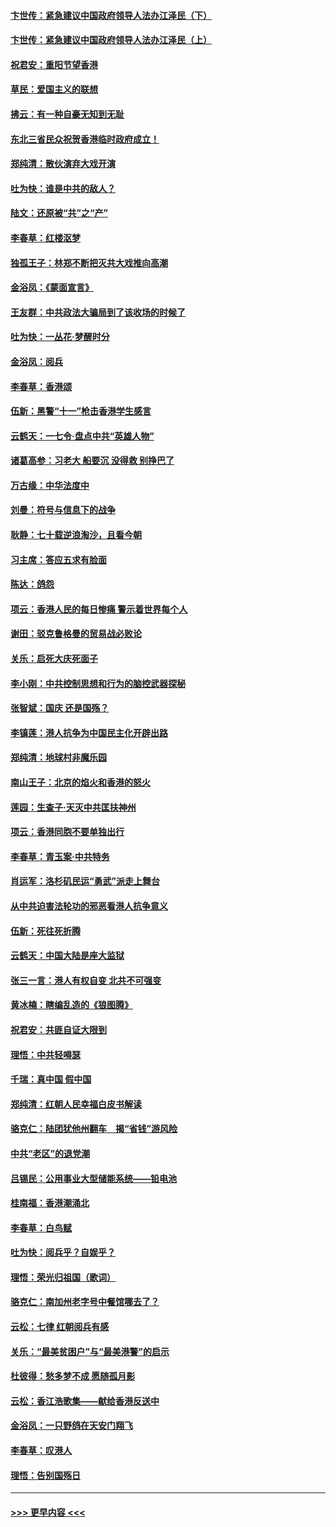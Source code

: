 #### [卞世传：紧急建议中国政府领导人法办江泽民（下）](../pages/nsc993/n11573390.md?t=10071833) 
#### [卞世传：紧急建议中国政府领导人法办江泽民（上）](../pages/nsc993/n11573208.md?t=10071833) 
#### [祝君安：重阳节望香港](../pages/nsc993/n11573190.md?t=10071833) 
#### [草民：爱国主义的联想](../pages/nsc993/n11572333.md?t=10071833) 
#### [拂云：有一种自豪无知到无耻](../pages/nsc993/n11572006.md?t=10071833) 
#### [东北三省民众祝贺香港临时政府成立！](../pages/nsc993/n11571215.md?t=10071833) 
#### [郑纯清：散伙演弃大戏开演](../pages/nsc993/n11570826.md?t=10071833) 
#### [吐为快：谁是中共的敌人？](../pages/nsc993/n11570817.md?t=10071833) 
#### [陆文：还原被“共”之“产”](../pages/nsc993/n11570798.md?t=10071833) 
#### [李春草：红楼沤梦](../pages/nsc993/n11569673.md?t=10071833) 
#### [独孤王子：林郑不断把灭共大戏推向高潮](../pages/nsc993/n11569381.md?t=10071833) 
#### [金浴凤：《蒙面宣言》](../pages/nsc993/n11569368.md?t=10071833) 
#### [王友群：中共政法大骗局到了该收场的时候了](../pages/nsc993/n11568940.md?t=10071833) 
#### [吐为快：一丛花‧梦醒时分](../pages/nsc993/n11567491.md?t=10071833) 
#### [金浴凤：阅兵](../pages/nsc993/n11567454.md?t=10071833) 
#### [李春草：香港颂](../pages/nsc993/n11567444.md?t=10071833) 
#### [伍新：黑警“十一”枪击香港学生感言](../pages/nsc993/n11567426.md?t=10071833) 
#### [云鹤天：一七令‧盘点中共“英雄人物”](../pages/nsc993/n11567091.md?t=10071833) 
#### [诸葛高参：习老大 船要沉 没得救 别挣巴了](../pages/nsc993/n11566976.md?t=10071833) 
#### [万古缘：中华法度中](../pages/nsc993/n11566726.md?t=10071833) 
#### [刘曼：符号与信息下的战争](../pages/nsc993/n11564655.md?t=10071833) 
#### [耿静：七十载逆浪淘沙，且看今朝](../pages/nsc993/n11564520.md?t=10071833) 
#### [习主席：答应五求有脸面](../pages/nsc993/n11563953.md?t=10071833) 
#### [陈达：鸽怨](../pages/nsc993/n11561879.md?t=10071833) 
#### [项云：香港人民的每日惨痛  警示着世界每个人](../pages/nsc993/n11559273.md?t=10071833) 
#### [谢田：驳克鲁格曼的贸易战必败论](../pages/nsc993/n11555840.md?t=10071833) 
#### [关乐：启死大庆死面子](../pages/nsc993/n11556823.md?t=10071833) 
#### [李小刚：中共控制思想和行为的脑控武器探秘](../pages/nsc993/n11556776.md?t=10071833) 
#### [张智斌：国庆  还是国殇？](../pages/nsc993/n11556617.md?t=10071833) 
#### [李镇莲：港人抗争为中国民主化开辟出路](../pages/nsc993/n11556570.md?t=10071833) 
#### [郑纯清：地球村非魔乐园](../pages/nsc993/n11555415.md?t=10071833) 
#### [南山王子：北京的焰火和香港的怒火](../pages/nsc993/n11555318.md?t=10071833) 
#### [莲园：生查子·天灭中共匡扶神州](../pages/nsc993/n11555302.md?t=10071833) 
#### [项云：香港同胞不要单独出行](../pages/nsc993/n11555276.md?t=10071833) 
#### [李春草：青玉案‧中共特务](../pages/nsc993/n11552356.md?t=10071833) 
#### [肖运军：洛杉矶民运“勇武”派走上舞台](../pages/nsc993/n11551595.md?t=10071833) 
#### [从中共迫害法轮功的邪恶看港人抗争意义](../pages/nsc993/n11540858.md?t=10071833) 
#### [伍新：死往死折腾](../pages/nsc993/n11550174.md?t=10071833) 
#### [云鹤天：中国大陆是座大监狱](../pages/nsc993/n11550155.md?t=10071833) 
#### [张三一言：港人有权自变 北共不可强变](../pages/nsc993/n11550132.md?t=10071833) 
#### [黄冰楠：瞎编乱造的《狼图腾》](../pages/nsc993/n11550082.md?t=10071833) 
#### [祝君安：共匪自证大限到](../pages/nsc993/n11550041.md?t=10071833) 
#### [理悟：中共轻嘚瑟](../pages/nsc993/n11547978.md?t=10071833) 
#### [千瑞：真中国 假中国](../pages/nsc993/n11547865.md?t=10071833) 
#### [郑纯清：红朝人民幸福白皮书解读](../pages/nsc993/n11547499.md?t=10071833) 
#### [骆克仁：陆团犹他州翻车　揭“省钱”游风险](../pages/nsc993/n11546977.md?t=10071833) 
#### [中共“老区”的退党潮](../pages/nsc993/n11545995.md?t=10071833) 
#### [吕锡民：公用事业大型储能系统——铅电池](../pages/nsc993/n11545701.md?t=10071833) 
#### [桂南福：香港潮涌北](../pages/nsc993/n11545682.md?t=10071833) 
#### [李春草：白鸟赋](../pages/nsc993/n11545663.md?t=10071833) 
#### [吐为快：阅兵乎？自娱乎？](../pages/nsc993/n11545625.md?t=10071833) 
#### [理悟：荣光归祖国（歌词）](../pages/nsc993/n11545616.md?t=10071833) 
#### [骆克仁：南加州老字号中餐馆哪去了？](../pages/nsc993/n11545120.md?t=10071833) 
#### [云松：七律 红朝阅兵有感](../pages/nsc993/n11542394.md?t=10071833) 
#### [关乐：“最美贫困户”与“最美港警”的启示](../pages/nsc993/n11542252.md?t=10071833) 
#### [杜彼得：愁多梦不成 愿随孤月影](../pages/nsc993/n11540296.md?t=10071833) 
#### [云松：香江浩歌集——献给香港反送中](../pages/nsc993/n11540149.md?t=10071833) 
#### [金浴凤：一只野鸽在天安门翔飞](../pages/nsc993/n11540280.md?t=10071833) 
#### [李春草：叹港人](../pages/nsc993/n11540119.md?t=10071833) 
#### [理悟：告别国殇日](../pages/nsc993/n11539610.md?t=10071833) 

----
#### [ >>> 更早内容 <<< ](../indexes/nsc993-earlier.md)
